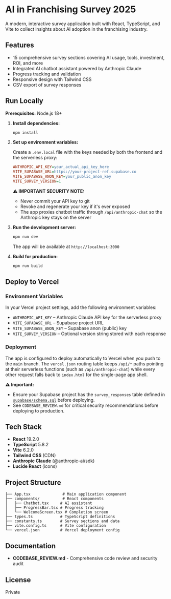 # AI in Franchising Survey 2025

A modern, interactive survey application built with React, TypeScript, and Vite to collect insights about AI adoption in the franchising industry.

## Features

- 15 comprehensive survey sections covering AI usage, tools, investment, ROI, and more
- Integrated AI chatbot assistant powered by Anthropic Claude
- Progress tracking and validation
- Responsive design with Tailwind CSS
- CSV export of survey responses

## Run Locally

**Prerequisites:** Node.js 18+

1. **Install dependencies:**
   ```bash
   npm install
   ```

2. **Set up environment variables:**

   Create a `.env.local` file with the keys needed by both the frontend and the serverless proxy:

   ```ini
   ANTHROPIC_API_KEY=your_actual_api_key_here
   VITE_SUPABASE_URL=https://your-project-ref.supabase.co
   VITE_SUPABASE_ANON_KEY=your_public_anon_key
   VITE_SURVEY_VERSION=1
   ```

   **⚠️ IMPORTANT SECURITY NOTE:**
   - Never commit your API key to git
   - Revoke and regenerate your key if it's ever exposed
   - The app proxies chatbot traffic through `/api/anthropic-chat` so the Anthropic key stays on the server

3. **Run the development server:**
   ```bash
   npm run dev
   ```

   The app will be available at `http://localhost:3000`

4. **Build for production:**
   ```bash
   npm run build
   ```

## Deploy to Vercel

### Environment Variables

In your Vercel project settings, add the following environment variables:

- `ANTHROPIC_API_KEY` – Anthropic Claude API key for the serverless proxy
- `VITE_SUPABASE_URL` – Supabase project URL
- `VITE_SUPABASE_ANON_KEY` – Supabase anon (public) key
- `VITE_SURVEY_VERSION` – Optional version string stored with each response

### Deployment

The app is configured to deploy automatically to Vercel when you push to the `main` branch. The `vercel.json` routing table keeps `/api/*` paths pointing at their serverless functions (such as `/api/anthropic-chat`) while every other request falls back to `index.html` for the single-page app shell.

**⚠️ Important:**

- Ensure your Supabase project has the `survey_responses` table defined in [`supabase/schema.sql`](supabase/schema.sql) before deploying.
- See `CODEBASE_REVIEW.md` for critical security recommendations before deploying to production.

## Tech Stack

- **React** 19.2.0
- **TypeScript** 5.8.2
- **Vite** 6.2.0
- **Tailwind CSS** (CDN)
- **Anthropic Claude** (@anthropic-ai/sdk)
- **Lucide React** (icons)

## Project Structure

```
├── App.tsx              # Main application component
├── components/          # React components
│   ├── Chatbot.tsx     # AI assistant
│   ├── ProgressBar.tsx # Progress tracking
│   └── WelcomeScreen.tsx # Completion screen
├── types.ts            # TypeScript definitions
├── constants.ts        # Survey sections and data
├── vite.config.ts      # Vite configuration
└── vercel.json         # Vercel deployment config
```

## Documentation

- **CODEBASE_REVIEW.md** - Comprehensive code review and security audit

## License

Private
